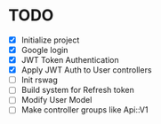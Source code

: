 # TODO

- [x] Initialize project
- [x] Google login
- [x] JWT Token Authentication
- [x] Apply JWT Auth to User controllers
- [ ] Init rswag
- [ ] Build system for Refresh token
- [ ] Modify User Model
- [ ] Make controller groups like Api::V1